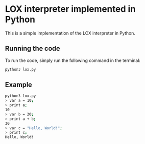 # LOX interpreter implemented in Python
This is a simple implementation of the LOX interpreter in Python.

## Running the code
To run the code, simply run the following command in the terminal:
```bash
python3 lox.py
```

## Example
```bash
python3 lox.py
> var a = 10;
> print a;
10
> var b = 20;
> print a + b;
30
> var c = "Hello, World!";
> print c;
Hello, World!
```

